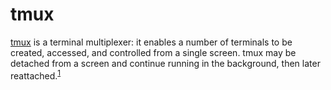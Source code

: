 # tmux
[tmux][tmux] is a terminal multiplexer: it enables a number of terminals to be created, accessed, and controlled from a single screen. tmux may be detached from a screen and continue running in the background, then later reattached.<sup>[1][tmux-desc]</sup>

[tmux]: https://github.com/tmux/tmux
[tmux-desc]: https://github.com/tmux/tmux/blob/master/README
